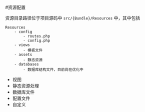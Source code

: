 #资源配置

资源目录路径位于项目源码中 `src/{Bundle}/Resources` 中，其中包括

```
Resources
    - config
        - routes.php
        - config.php
    - views
        - 模板文件
    - assets
        - 静态资源
    - databases
        - 数据库结构文件，目前尚在优化中
```

* 视图
* 静态资源处理
* 数据库文件
* 配置文件
* 自定义